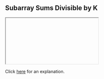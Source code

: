 ##  Subarray Sums Divisible by K 

<iframe></iframe>

Click [here](Explanation.md) for an explanation.

